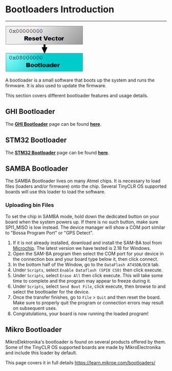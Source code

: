 # Bootloaders Introduction
---
![Bootloader](images/bootloader_noborder.png)

A bootloader is a small software that boots up the system and runs the firmware. It is also used to update the firmware.

This section covers different bootloader features and usage details.

## GHI Bootloader
The [**GHI Bootloader**](ghi_bootloader.md) page can be found [**here**](ghi_bootloader.md).

## STM32 Bootloader
The [**STM32 Bootloader**](stm32_bootloader.md) page can be found [**here**](stm32_bootloader.md).

## SAMBA Bootloader
The SAMBA Bootloader lives on many Atmel chips. It is necessary to load files (loaders and/or firmware) onto the chip. Several TinyCLR OS supported boards will use this loader to load the software.

### Uploading bin Files
To set the chip in SAMBA mode, hold down the dedicated button on your board when the system powers up. If there is no such button, make sure SPI1_MISO is low instead. The device manager will show a COM port similar to "Bossa Program Port" or "GPS Detect".

1. If it is not already installed, download and install the SAM-BA tool from [Microchip](http://www.microchip.com/developmenttools/productdetails.aspx?partno=atmel%20sam-ba%20in-system%20programmer). The latest version we have tested is 2.18 for Windows.
2. Open the SAM-BA program then select the COM port for your device in the connection box and your board type below it, then click connect.
3. In the bottom half of the Window, go to the `DataFlash AT45DB/DCB` tab.
4. Under `Scripts`, select `Enable Dataflash (SPI0 CS0)` then click execute.
5. Under `Scripts`, select `Erase All` then click execute. This will take some time to complete and the program may appear to freeze during it.
6. Under `Scripts`, select `Send Boot File`, click execute, then browse to and select the bootloader for the device.
7. Once the transfer finishes, go to `File` > `Quit` and then reset the board. Make sure to properly quit the program or connection errors may result on subsequent uses.
8. Congratulations, your board is now running the loaded program!

## Mikro Bootloader
MikroElektronika's bootloader is found on several products offered by them. Some of the TinyCLR OS supported boards are made by MikroElectronika and include this loader by default.

This page covers it in full details https://learn.mikroe.com/bootloaders/

